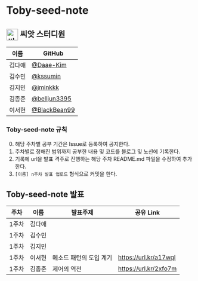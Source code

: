 # Toby-seed-note

## <img src="http://plasedu.org/plas/web/korean/image/level/level01.png" alt="씨앗" align="center" style="margin: 0px; padding: 0px; border: 1px solid rgb(211, 211, 211); outline: none; vertical-align: middle; width: 30px; border-radius: 2px;" title=""> 씨앗 스터디원 

| 이름   | GitHub                                         |
| ------ | ---------------------------------------------- |
| 김다애 | [@Daae-Kim](https://github.com/Daae-Kim) |
| 김수민 | [@kssumin](https://github.com/kssumin) |
| 김지민 | [@jminkkk](https://github.com/jminkkk) |
| 김종준 | [@belljun3395](https://github.com/belljun3395) |
| 이서현 | [@BlackBean99](https://github.com/BlackBean99) |

### Toby-seed-note 규칙
0. 해당 주차별 공부 기간은 Issue로 등록하여 공지한다.
1. 주차별로 정해진 범위까지 공부한 내용 및 코드를 블로그 및 노션에 기록한다.
2. 기록에 url을 발표 격주로 진행하는 해당 주차 README.md 파일을 수정하여 추가한다.
3. `[이름] n주차 발표 업로드` 형식으로 커밋을 한다.

## Toby-seed-note 발표
| 주차 | 이름 | 발표주제| 공유 Link |
| --- | --- | -------- | -------- |
| 1주차 | 김다애 | |  | 
| 1주차 | 김수민 | |  |
| 1주차 | 김지민 | |  |
| 1주차 | 이서현 | 메소드 패턴의 도입 계기 | https://url.kr/a17wql |
| 1주차 | 김종준 | 제어의 역전 | https://url.kr/2xfo7m |
